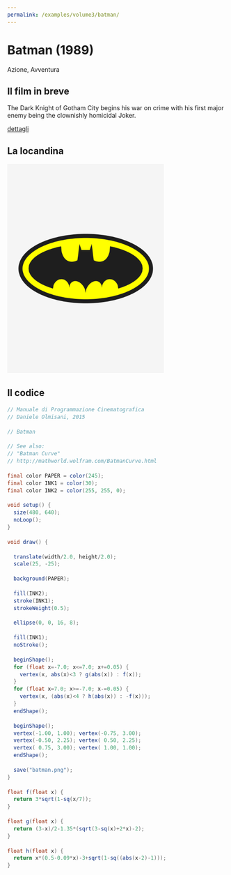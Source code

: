 ```yaml
---
permalink: /examples/volume3/batman/
---
```

# Batman (1989)

Azione, Avventura

## Il film in breve
The Dark Knight of Gotham City begins his war on crime with his first major enemy being the clownishly homicidal Joker.

[dettagli](https://www.imdb.com/title/tt0096895/)

## La locandina
<img src="batman.png"  width="360px" title="Batman">


## Il codice
```java
// Manuale di Programmazione Cinematografica
// Daniele Olmisani, 2015

// Batman

// See also:
// "Batman Curve" 
// http://mathworld.wolfram.com/BatmanCurve.html

final color PAPER = color(245);
final color INK1 = color(30);
final color INK2 = color(255, 255, 0);

void setup() {
  size(480, 640);
  noLoop();
}

void draw() {
  
  translate(width/2.0, height/2.0);
  scale(25, -25);

  background(PAPER);  

  fill(INK2);
  stroke(INK1);
  strokeWeight(0.5);

  ellipse(0, 0, 16, 8);
  
  fill(INK1);
  noStroke();
  
  beginShape();
  for (float x=-7.0; x<=7.0; x+=0.05) {
    vertex(x, abs(x)<3 ? g(abs(x)) : f(x));
  }
  for (float x=7.0; x>=-7.0; x-=0.05) {
    vertex(x, (abs(x)<4 ? h(abs(x)) : -f(x)));
  }  
  endShape();
  
  beginShape();
  vertex(-1.00, 1.00); vertex(-0.75, 3.00);
  vertex(-0.50, 2.25); vertex( 0.50, 2.25);
  vertex( 0.75, 3.00); vertex( 1.00, 1.00);
  endShape();
  
  save("batman.png");
}

float f(float x) {
  return 3*sqrt(1-sq(x/7));
}

float g(float x) {
  return (3-x)/2-1.35*(sqrt(3-sq(x)+2*x)-2);
}

float h(float x) {
  return x*(0.5-0.09*x)-3+sqrt(1-sq((abs(x-2)-1)));
}
```
